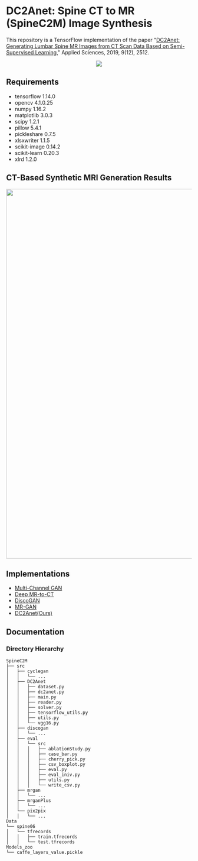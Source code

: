 # DC2Anet: Spine CT to MR (SpineC2M) Image Synthesis
This repository is a TensorFlow implementation of the paper "[DC2Anet: Generating Lumbar Spine MR Images from CT Scan Data Based on Semi-Supervised Learning](https://www.mdpi.com/2076-3417/9/12/2521)," Applied Sciences, 2019, 9(12), 2512.

<p align='center'>
  <img src="https://user-images.githubusercontent.com/37034031/63273562-2a9af180-c2d9-11e9-851e-1102dfbe39c1.png")
</p>

## Requirements
- tensorflow 1.14.0
- opencv 4.1.0.25
- numpy 1.16.2
- matplotlib 3.0.3
- scipy 1.2.1
- pillow 5.4.1
- pickleshare 0.7.5
- xlsxwriter 1.1.5
- scikit-image 0.14.2
- scikit-learn 0.20.3
- xlrd 1.2.0

## CT-Based Synthetic MRI Generation Results
<p align='center'>
  <img src="https://user-images.githubusercontent.com/37034031/63317667-aa16d800-c34e-11e9-963f-76ef124e56ea.png" width=1000)
</p>  

## Implementations
- [Multi-Channel GAN](https://arxiv.org/pdf/1707.09747.pdf)
- [Deep MR-to-CT](https://arxiv.org/pdf/1708.01155.pdf)
- [DiscoGAN](https://arxiv.org/pdf/1703.05192.pdf)
- [MR-GAN](https://www.mdpi.com/1424-8220/19/10/2361)
- [DC2Anet(Ours)](https://www.mdpi.com/2076-3417/9/12/2521)

## Documentation
### Directory Hierarchy
``` 
SpineC2M
├── src
│   ├── cyclegan
│   │   └── ...
│   ├── DC2Anet
│   │   ├── dataset.py
│   │   ├── dc2anet.py
│   │   ├── main.py
│   │   ├── reader.py
│   │   ├── solver.py
│   │   ├── tensorflow_utils.py
│   │   ├── utils.py
│   │   └── vgg16.py
│   ├── discogan
│   │   └── ...
│   ├── eval
│   │   └── src
│   │   │   ├── ablationStudy.py
│   │   │   ├── case_bar.py
│   │   │   ├── cherry_pick.py
│   │   │   ├── csv_boxplot.py
│   │   │   ├── eval.py
│   │   │   ├── eval_iniv.py
│   │   │   ├── utils.py
│   │   │   └── write_csv.py
│   ├── mrgan
│   │   └── ...
│   ├── mrganPlus
│   │   └── ...
│   └── pix2pix
│   │   └── ...
Data
└── spine06
│   └── tfrecords
│   │   ├── train.tfrecords
│   │   └── test.tfrecords
Models_zoo
└── caffe_layers_value.pickle
```  
